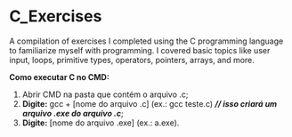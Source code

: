 # C_Exercises
A compilation of exercises I completed using the C programming language to familiarize myself with programming. I covered basic topics like user input, loops, primitive types, operators, pointers, arrays, and more.

**Como executar C no CMD:**

1) Abrir CMD na pasta que contém o arquivo .c;
2) **Digite:** gcc + [nome do arquivo .c] (ex.: gcc teste.c) ***// isso criará um arquivo .exe do arquivo .c***;
3) **Digite:** [nome do arquivo .exe] (ex.: a.exe).